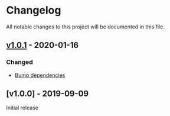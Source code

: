 # Changelog
All notable changes to this project will be documented in this file.

<a name="v1.0.1"></a>
## [v1.0.1](https://github.com/rubensworks/solid-react-graphql-ld.js/compare/v1.0.0...v1.0.1) - 2020-01-16

### Changed
* [Bump dependencies](https://github.com/rubensworks/solid-react-graphql-ld.js/commit/94af036fe251bbeaec1126a94ac3fcc91e179900)

<a name="v1.0.0"></a>
## [v1.0.0] - 2019-09-09

Initial release
